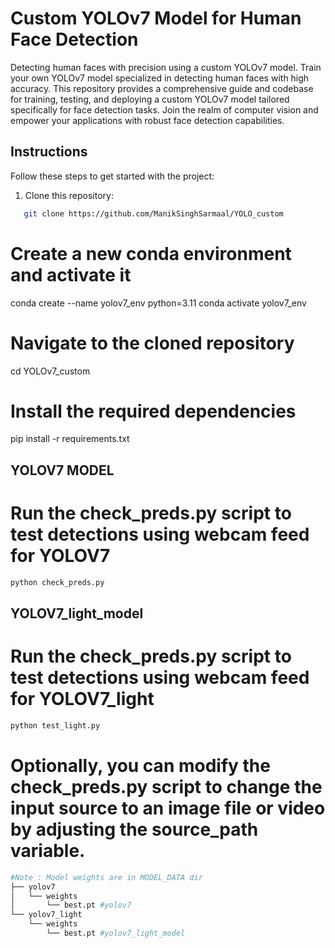 # Custom YOLOv7 Model for Human Face Detection

Detecting human faces with precision using a custom YOLOv7 model. Train your own YOLOv7 model specialized in detecting human faces with high accuracy. This repository provides a comprehensive guide and codebase for training, testing, and deploying a custom YOLOv7 model tailored specifically for face detection tasks. Join the realm of computer vision and empower your applications with robust face detection capabilities.

## Instructions

Follow these steps to get started with the project:

1. Clone this repository:
```bash
   git clone https://github.com/ManikSinghSarmaal/YOLO_custom
```
# Create a new conda environment and activate it
conda create --name yolov7_env python=3.11
conda activate yolov7_env

# Navigate to the cloned repository
cd YOLOv7_custom

# Install the required dependencies
pip install -r requirements.txt

## YOLOV7 MODEL

# Run the check_preds.py script to test detections using webcam feed for YOLOV7
```bash
python check_preds.py
```

## YOLOV7_light_model

# Run the check_preds.py script to test detections using webcam feed for YOLOV7_light
```bash
python test_light.py
```
# Optionally, you can modify the check_preds.py script to change the input source to an image file or video by adjusting the source_path variable.

```bash
#Note : Model weights are in MODEL_DATA dir 
├── yolov7
│   └── weights
│       └── best.pt #yolov7
└── yolov7_light
    └── weights
        └── best.pt #yolov7_light_model
```